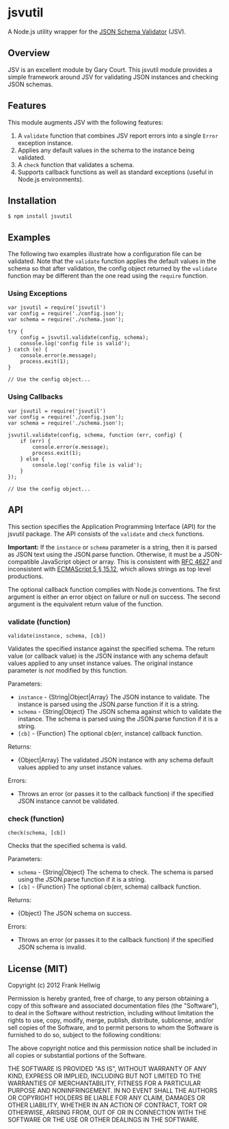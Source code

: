 # jsvutil

A Node.js utility wrapper for the [JSON Schema Validator](https://github.com/garycourt/JSV) (JSV).

## Overview

JSV is an excellent module by Gary Court. This jsvutil module provides a simple framework around JSV for validating JSON instances and checking JSON schemas.

## Features

This module augments JSV with the following features:

1. A `validate` function that combines JSV report errors into a single `Error` exception instance.
2. Applies any default values in the schema to the instance being validated.
3. A `check` function that validates a schema.
4. Supports callback functions as well as standard exceptions (useful in Node.js environments).

## Installation

    $ npm install jsvutil

## Examples

The following two examples illustrate how a configuration file can be validated. Note that the `validate` function applies the default values in the schema so that after validation, the config object returned by the `validate` function may be different than the one read using the `require` function.

### Using Exceptions

    var jsvutil = require('jsvutil')
    var config = require('./config.json');
    var schema = require('./schema.json');

    try {
        config = jsvutil.validate(config, schema);
        console.log('config file is valid');
    } catch (e) {
        console.error(e.message);
        process.exit(1);
    }

    // Use the config object...

### Using Callbacks

    var jsvutil = require('jsvutil')
    var config = require('./config.json');
    var schema = require('./schema.json');

    jsvutil.validate(config, schema, function (err, config) {
        if (err) {
            console.error(e.message);
            process.exit(1);
        } else {
            console.log('config file is valid');
        }
    });

    // Use the config object...

## API

This section specifies the Application Programming Interface (API) for the jsvutil package. The API consists of the `validate` and `check` functions.

**Important:** If the `instance` or `schema` parameter is a string, then it is parsed as JSON text using the JSON.parse function. Otherwise, it must be a JSON-compatible JavaScript object or array. This is consistent with [RFC 4627](http://www.ietf.org/rfc/rfc4627.txt) and inconsistent with [ECMAScript 5 &sect; 15.12](http://ecma-international.org/ecma-262/5.1/#sec-15.12), which allows strings as top level productions.

The optional callback function complies with Node.js conventions. The first argument is either an error object on failure or null on success. The second argument is the equivalent return value of the function.

### validate (function)

    validate(instance, schema, [cb])

Validates the specified instance against the specified schema. The return value (or callback value) is the JSON instance with any schema default values applied to any unset instance values. The original instance parameter is *not* modified by this function.

Parameters:

- `instance` - {String|Object|Array} The JSON instance to validate. The instance is parsed using the JSON.parse function if it is a string.
- `schema` - {String|Object} The JSON schema against which to validate the instance. The schema is parsed using the JSON.parse function if it is a string.
- `[cb]` - {Function} The optional cb(err, instance) callback function.

Returns:

- {Object|Array} The validated JSON instance with any schema default values applied to any unset instance values.

Errors:

- Throws an error (or passes it to the callback function) if the specified JSON instance cannot be validated.

### check (function)

    check(schema, [cb])

Checks that the specified schema is valid.

Parameters:

- `schema` - {String|Object} The schema to check. The schema is parsed using the JSON.parse function if it is a string.
- `[cb]` - {Function} The optional cb(err, schema) callback function.

Returns:

- {Object} The JSON schema on success.

Errors:

- Throws an error (or passes it to the callback function) if the specified JSON schema is invalid.

## License (MIT)

Copyright (c) 2012 Frank Hellwig

Permission is hereby granted, free of charge, to any person obtaining a copy
of this software and associated documentation files (the "Software"), to
deal in the Software without restriction, including without limitation the
rights to use, copy, modify, merge, publish, distribute, sublicense, and/or
sell copies of the Software, and to permit persons to whom the Software is
furnished to do so, subject to the following conditions:

The above copyright notice and this permission notice shall be included in
all copies or substantial portions of the Software.

THE SOFTWARE IS PROVIDED "AS IS", WITHOUT WARRANTY OF ANY KIND, EXPRESS OR
IMPLIED, INCLUDING BUT NOT LIMITED TO THE WARRANTIES OF MERCHANTABILITY,
FITNESS FOR A PARTICULAR PURPOSE AND NONINFRINGEMENT. IN NO EVENT SHALL THE
AUTHORS OR COPYRIGHT HOLDERS BE LIABLE FOR ANY CLAIM, DAMAGES OR OTHER
LIABILITY, WHETHER IN AN ACTION OF CONTRACT, TORT OR OTHERWISE, ARISING
FROM, OUT OF OR IN CONNECTION WITH THE SOFTWARE OR THE USE OR OTHER DEALINGS
IN THE SOFTWARE.
